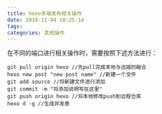 ```yaml
---
title: hexo多端发布相关操作
date: 2018-11-04 10:25:14
tags: 
categories: 其他操作
---
```


在不同的端口进行相关操作时，需要按照下述方法进行：

```
git pull origin hexo //先pull完成本地与远端的融合
hexo new post "new post name" //新建一个文件
git add source //将新建文件进行添加
git commit -m "将添加说明写在这里"
git push origin hexo //将本地修改push到远程仓库
hexo d -g //生成并发表
```